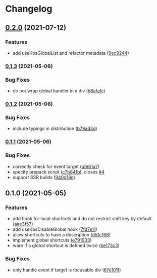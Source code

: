 # Changelog

## [0.2.0](https://www.github.com/zakodium/react-kbs/compare/v0.1.3...v0.2.0) (2021-07-12)


### Features

* add useKbsGlobalList and refactor metadata ([9ec9244](https://www.github.com/zakodium/react-kbs/commit/9ec924423192766325b1b62925bd2b54643f78ac))

### [0.1.3](https://www.github.com/zakodium/react-kbs/compare/v0.1.2...v0.1.3) (2021-05-06)


### Bug Fixes

* do not wrap global handler in a div ([b8afafc](https://www.github.com/zakodium/react-kbs/commit/b8afafcfcaef64d6c4173e6b549dbac7e6018ee5))

### [0.1.2](https://www.github.com/zakodium/react-kbs/compare/v0.1.1...v0.1.2) (2021-05-06)


### Bug Fixes

* include typings in distribution ([b79ad3d](https://www.github.com/zakodium/react-kbs/commit/b79ad3de3a2f7f9295d82b34d1f9bf15ca2b4b53))

### [0.1.1](https://www.github.com/zakodium/react-kbs/compare/v0.1.0...v0.1.1) (2021-05-06)


### Bug Fixes

* correctly check for event target ([bfe61a7](https://www.github.com/zakodium/react-kbs/commit/bfe61a7a55af0e8206b578e8865b490e8bc66e49))
* specify prepack script ([c7b841b](https://www.github.com/zakodium/react-kbs/commit/c7b841b4224e87a5fe8aef2a88bf6acd4b19d7a7)), closes [#4](https://www.github.com/zakodium/react-kbs/issues/4)
* support SSR builds ([940d18e](https://www.github.com/zakodium/react-kbs/commit/940d18e281da2108ef10b11ed104c376df5baa8e))

## 0.1.0 (2021-05-05)


### Features

* add hook for local shortcuts and do not restrict shift key by default ([aae3f57](https://www.github.com/zakodium/react-kbs/commit/aae3f570559167ba8edf14a93b436933f47454e5))
* add useKbsDisableGlobal hook ([7fd7e11](https://www.github.com/zakodium/react-kbs/commit/7fd7e11f6cd13fd6bc9e4c39b83f06efcf4df446))
* allow shortcuts to have a description ([d51c168](https://www.github.com/zakodium/react-kbs/commit/d51c16860d1c626f4b304f5fae80197af0c5e120))
* implement global shortcuts ([e791933](https://www.github.com/zakodium/react-kbs/commit/e791933de99a770bddf95fa9d2365fcd1652320d))
* warn if a global shortcut is defined twice ([be173c3](https://www.github.com/zakodium/react-kbs/commit/be173c3d9b29cf5ae484b874c67fc08afad6a64d))


### Bug Fixes

* only handle event if target is focusable div ([67e101f](https://www.github.com/zakodium/react-kbs/commit/67e101f6c7fa56c7ddebeb34bdd58f7fc71ef057))
